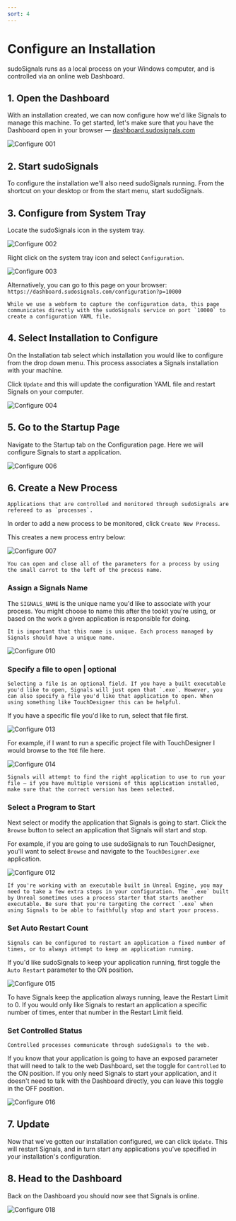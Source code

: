 ```yaml
---
sort: 4
---
```


# Configure an Installation

sudoSignals runs as a local process on your Windows computer, and is controlled via an online web Dashboard.

## 1. Open the Dashboard

With an installation created, we can now configure how we'd like Signals to manage this machine. To get started, let's make sure that you have the Dashboard open in your browser — [dashboard.sudosignals.com](https://dashboard.sudosignals.com/)

![Configure 001](../assets/images/configure-installation/configure-001.png)

## 2. Start sudoSignals

To configure the installation we'll also need sudoSignals running. From the shortcut on your desktop or from the start menu, start sudoSignals.

## 3. Configure from System Tray

Locate the sudoSignals icon in the system tray.

![Configure 002](../assets/images/configure-installation/configure-002.jpg)

Right click on the system tray icon and select `Configuration`.

![Configure 003](../assets/images/configure-installation/configure-003.jpg)

Alternatively, you can go to this page on your browser:  
`https://dashboard.sudosignals.com/configuration?p=10000`

```tip
While we use a webform to capture the configuration data, this page communicates directly with the sudoSignals service on port `10000` to create a configuration YAML file. 
```

## 4. Select Installation to Configure

On the Installation tab select which installation you would like to configure from the drop down menu. This process associates a Signals installation with your machine.

Click `Update` and this will update the configuration YAML file and restart Signals on your computer. 

![Configure 004](../assets/images/configure-installation/configure-004.png)


## 5. Go to the Startup Page

Navigate to the Startup tab on the Configuration page. Here we will configure Signals to start a application. 

![Configure 006](../assets/images/configure-installation/configure-006.png)

## 6. Create a New Process

```tip
Applications that are controlled and monitored through sudoSignals are refereed to as `processes`. 
```

In order to add a new process to be monitored, click `Create New Process`.  

This creates a new process entry below:

![Configure 007](../assets/images/configure-installation/configure-007.png)

```tip
You can open and close all of the parameters for a process by using the small carrot to the left of the process name.
```

### Assign a Signals Name

The `SIGNALS_NAME` is the unique name you'd like to associate with your process. You might choose to name this after the tookit you're using, or based on the work a given application is responsible for doing. 

```warning
It is important that this name is unique. Each process managed by Signals should have a unique name. 
```

![Configure 010](../assets/images/configure-installation/configure-010.png)

### Specify a file to open | **optional**

```tip
Selecting a file is an optional field. If you have a built executable you'd like to open, Signals will just open that `.exe`. However, you can also specify a file you'd like that application to open. When using something like TouchDesigner this can be helpful.
```

If you have a specific file you'd like to run, select that file first.  

![Configure 013](../assets/images/configure-installation/configure-013.png)

For example, if I want to run a specific project file with TouchDesigner I would browse to the `TOE` file here.

![Configure 014](../assets/images/configure-installation/configure-014.png)

```warning
Signals will attempt to find the right application to use to run your file — if you have multiple versions of this application installed, make sure that the correct version has been selected.
```

### Select a Program to Start

Next select or modify the application that Signals is going to start. Click the `Browse` button to select an application that Signals will start and stop. 

For example, if you are going to use sudoSignals to run TouchDesigner, you'll want to select `Browse` and navigate to the `TouchDesigner.exe` application.

![Configure 012](../assets/images/configure-installation/configure-012.png)

```danger
If you're working with an executable built in Unreal Engine, you may need to take a few extra steps in your configuration. The `.exe` built by Unreal sometimes uses a process starter that starts another executable. Be sure that you're targeting the correct `.exe` when using Signals to be able to faithfully stop and start your process.
```

### Set Auto Restart Count

```tip
Signals can be configured to restart an application a fixed number of times, or to always attempt to keep an application running. 
```

If you'd like sudoSignals to keep your application running, first toggle the `Auto Restart` parameter to the ON position. 

![Configure 015](../assets/images/configure-installation/configure-015.png)

To have Signals keep the application always running, leave the Restart Limit to 0. If you would only like Signals to restart an application a specific number of times, enter that number in the Restart Limit field. 

### Set Controlled Status

```tip
Controlled processes communicate through sudoSignals to the web. 
```

If you know that your application is going to have an exposed parameter that will need to talk to the web Dashboard, set the toggle for `Controlled` to the ON position. If you only need Signals to start your application, and it doesn't need to talk with the Dashboard directly, you can leave this toggle in the OFF position.

![Configure 016](../assets/images/configure-installation/configure-016.png)

## 7. Update

Now that we've gotten our installation configured, we can click `Update`. This will restart Signals, and in turn start any applications you've specified in your installation's configuration. 

## 8. Head to the Dashboard

Back on the Dashboard you should now see that Signals is online.

![Configure 018](../assets/images/configure-installation/configure-018.png)
